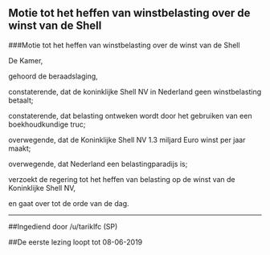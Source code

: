 ## Motie tot het heffen van winstbelasting over de winst van de Shell 
 
###Motie tot het heffen van winstbelasting over de winst van de Shell

De Kamer,

gehoord de beraadslaging,

constaterende, dat de koninklijke Shell NV in Nederland geen winstbelasting betaalt;

constaterende, dat belasting ontweken wordt door het gebruiken van een boekhoudkundige truc;

overwegende, dat de Koninklijke Shell NV 1.3 miljard Euro winst per jaar maakt;

overwegende, dat Nederland een belastingparadijs is;

verzoekt de regering tot het heffen van belasting op de winst van de Koninklijke Shell NV,

en gaat over tot de orde van de dag.

---

##Ingediend door /u/tariklfc (SP)

##De eerste lezing loopt tot 08-06-2019